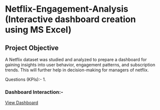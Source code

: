 # Netflix-Engagement-Analysis (Interactive dashboard creation using MS Excel)
## Project Objective
A Netflix dataset was studied and analyzed to prepare a dashboard for gaining insights into user behavior, engagement patterns, and subscription trends. This will further help in decision-making for managers of netflix.

Questions (KPIs):-
1.

### Dashboard Interaction:-
<a href="https://github.com/Erika-Shrestha/Netflix-Engagement-Analysis/edit/main/Dashboard_Image.png">View Dashboard</a>


